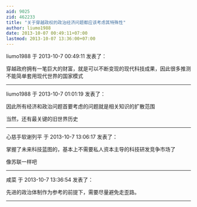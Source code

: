 ```yaml
---
aid: 9025
zid: 462233
title: "关于穿越政权的政治经济问题都应该考虑其特殊性"
author: liumo1988
date: 2013-10-07 00:49:11+07:00
lastmod: 2013-10-07 13:36:00+07:00
---
```


liumo1988 于 2013-10-7 00:49:11 发表了：

穿越政府拥有一笔巨大的财富，就是可以不断变现的现代科技成果，因此很多推测不能简单套用现代世界的国家模式

---

liumo1988 于 2013-10-7 01:01:19 发表了：

因此所有经济和政治问题首要考虑的问题就是相关知识的扩散范围

当然，还有最关键的旧世界历史

---

心慈手软谢列平 于 2013-10-7 13:06:17 发表了：

掌握了未来科技蓝图的，基本上不需要私人资本主导的科技研发竞争市场了

像苏联一样吧

---

咸菜 于 2013-10-7 13:36:54 发表了：

先进的政治体制作为参考的前提下，需要尽量避免走歪路。

---
